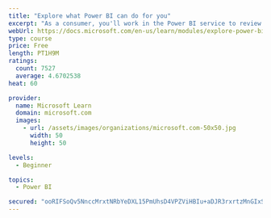 ```yaml
---
title: "Explore what Power BI can do for you"
excerpt: "As a consumer, you'll work in the Power BI service to review and interact with content that has been shared with you. This module provides the foundational information that you need to work effectively in the Power BI service."
webUrl: https://docs.microsoft.com/en-us/learn/modules/explore-power-bi-service/
type: course
price: Free
length: PT1H9M
ratings:
  count: 7527
  average: 4.6702538
heat: 60

provider:
  name: Microsoft Learn
  domain: microsoft.com
  images:
    - url: /assets/images/organizations/microsoft.com-50x50.jpg
      width: 50
      height: 50

levels:
  - Beginner

topics:
  - Power BI

secured: "ooRIFSoQv5NnccMrxtNRbYeDXL15PmUhsD4VPZViHBIu+aDJR3rxrtzMnGIxSj1mL4sFx/QOlQU4qXxdZeyglUH9PEzUthv/tFqoW/yzzSTM8LHIlnT4hAANUuh1zhcHWoHr/ERqvJ9olLAW2q0HvFle1p3mJBQRcGCV3LXG542DUmx2AOroKKFKi5S5riyzQfYpOlqvdi1ptB84orBh1snxJXAxWFE0TUwzb9C4lKRb6fQcQYmOuRjWW50uZoQhnqqGOB65TzhsVDW9a1I1CviIhaM/KLWWWeSPbyf8tI9XQciW26xiHZP8VwFwODAPhmCxl/fF0VbS+srE01/FzV89od0eHqWoD5kpXErFlblNR9FHYC4mXvlMn1f8TWFnPs2IaS5aSTon50r4Xhl3pWWor/0tu/ilwlCKDyKldqE=;+EF+fcW1CMeVMLI8URh8PA=="
---
```


